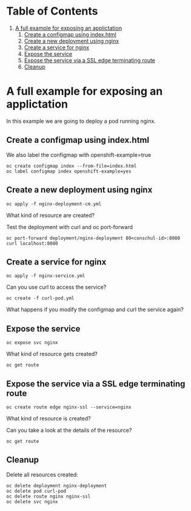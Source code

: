 
# Table of Contents

1.  [A full example for exposing an applictation](#orgabcb81c)
    1.  [Create a configmap using index.html](#orge26f1ce)
    2.  [Create a new deployment using nginx](#orgcef48b1)
    3.  [Create a service for nginx](#orgbd2ba5f)
    4.  [Expose the service](#orgb0587f9)
    5.  [Expose the service via a SSL edge terminating route](#org16900b1)
    6.  [Cleanup](#org5609c65)


<a id="orgabcb81c"></a>

# A full example for exposing an applictation

In this example we are going to deploy a pod running nginx.


<a id="orge26f1ce"></a>

## Create a configmap using index.html

We also label the configmap with <span class="underline">openshift-example=true</span>

    oc create configmap index --from-file=index.html
    oc label configmap index openshift-example=yes


<a id="orgcef48b1"></a>

## Create a new deployment using nginx

    oc apply -f nginx-deployment-cm.yml

What kind of resource are created?

Test the deployment with curl and oc port-forward

    oc port-forward deployment/nginx-deployment 80<conschul-id>:8080
    curl localhost:8080


<a id="orgbd2ba5f"></a>

## Create a service for nginx

    oc apply -f nginx-service.yml

Can you use curl to access the service?

    oc create -f curl-pod.yml

What happens if you modify the configmap and curl the service again?


<a id="orgb0587f9"></a>

## Expose the service

    oc expose svc nginx

What kind of resource gets created?

    oc get route


<a id="org16900b1"></a>

## Expose the service via a SSL edge terminating route

    oc create route edge nginx-ssl --service=nginx

What kind of resource is created?

Can you take a look at the details of the resource?

    oc get route


<a id="org5609c65"></a>

## Cleanup

Delete all resources created:

    oc delete deployment nginx-deployment
    oc delete pod curl-pod
    oc delete route nginx nginx-ssl
    oc delete svc nginx
